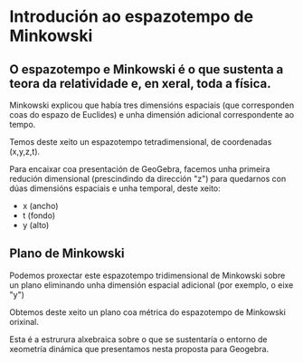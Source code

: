 # Introdución ao espazotempo de Minkowski

## O espazotempo e Minkowski é o que sustenta a teora da relatividade e, en xeral, toda a física.
Minkowski explicou que había tres dimensións espaciais (que corresponden coas do espazo de Euclides) e unha dimensión adicional correspondente ao tempo.<br>

Temos deste xeito un espazotempo tetradimensional, de coordenadas (x,y,z,t). <br>

Para encaixar coa presentación de GeoGebra, facemos unha primeira redución dimensional (prescindindo da dirección "z") para quedarnos con dúas dimensións espaciais e unha temporal, deste xeito:
* x (ancho)
* t (fondo)
* y (alto)

## Plano de Minkowski
Podemos proxectar este espazotempo tridimensional de Minkowski  sobre un plano eliminando unha dimensión espacial adicional (por exemplo, o eixe "y") <br>

Obtemos deste xeito un plano coa métrica do espazotempo de Minkowski orixinal. <br>

Esta é a estrurura alxebraica sobre o que se sustentaría o entorno de xeometría dinámica que presentamos nesta proposta para Geogebra.
